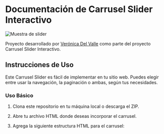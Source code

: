 # Documentación de Carrusel Slider Interactivo 

![Muestra de slider](./public/tommy!.png)

Proyecto desarrollado por [Verónica Del Valle](https://www.linkedin.com/in/vernica-valle/) como parte del proyecto Carrusel Slider Interactivo.

## Instrucciones de Uso

Este Carrusel Slider es fácil de implementar en tu sitio web. Puedes elegir entre usar la navegación, la paginación o ambas, según tus necesidades.

### Uso Básico

1. Clona este repositorio en tu máquina local o descarga el ZIP.

2. Abre tu archivo HTML donde deseas incorporar el carrusel.

3. Agrega la siguiente estructura HTML para el carrusel:
